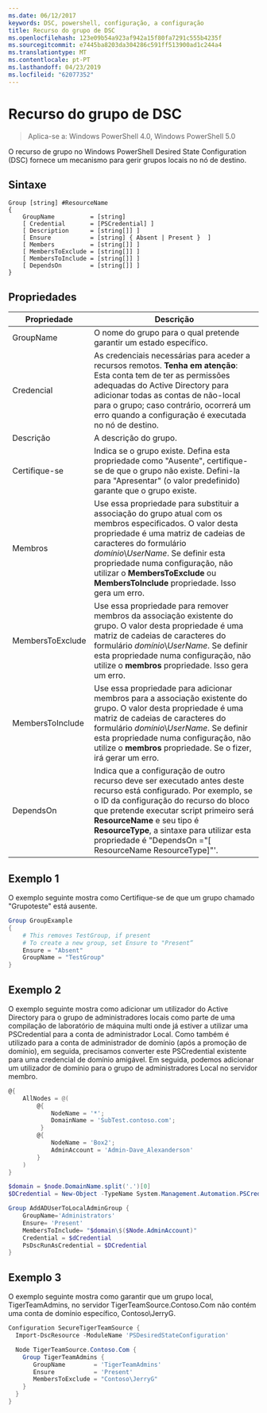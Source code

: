 ```yaml
---
ms.date: 06/12/2017
keywords: DSC, powershell, configuração, a configuração
title: Recurso do grupo de DSC
ms.openlocfilehash: 123e09b54a923af942a15f80fa7291c555b4235f
ms.sourcegitcommit: e7445ba8203da304286c591ff513900ad1c244a4
ms.translationtype: MT
ms.contentlocale: pt-PT
ms.lasthandoff: 04/23/2019
ms.locfileid: "62077352"
---
```

# <a name="dsc-group-resource"></a>Recurso do grupo de DSC

> Aplica-se a: Windows PowerShell 4.0, Windows PowerShell 5.0

O recurso de grupo no Windows PowerShell Desired State Configuration (DSC) fornece um mecanismo para gerir grupos locais no nó de destino.

## <a name="syntax"></a>Sintaxe

```
Group [string] #ResourceName
{
    GroupName          = [string]
    [ Credential       = [PSCredential] ]
    [ Description      = [string[]] ]
    [ Ensure           = [string] { Absent | Present }  ]
    [ Members          = [string[]] ]
    [ MembersToExclude = [string[]] ]
    [ MembersToInclude = [string[]] ]
    [ DependsOn        = [string[]] ]
}
```

## <a name="properties"></a>Propriedades

|  Propriedade  |  Descrição   |
|---|---|
| GroupName| O nome do grupo para o qual pretende garantir um estado específico.|
| Credencial| As credenciais necessárias para aceder a recursos remotos. **Tenha em atenção**: Esta conta tem de ter as permissões adequadas do Active Directory para adicionar todas as contas de não-local para o grupo; caso contrário, ocorrerá um erro quando a configuração é executada no nó de destino.
| Descrição| A descrição do grupo.|
| Certifique-se| Indica se o grupo existe. Defina esta propriedade como "Ausente", certifique-se de que o grupo não existe. Defini-la para "Apresentar" (o valor predefinido) garante que o grupo existe.|
| Membros| Use essa propriedade para substituir a associação do grupo atual com os membros especificados. O valor desta propriedade é uma matriz de cadeias de caracteres do formulário *domínio*\\*UserName*. Se definir esta propriedade numa configuração, não utilizar o **MembersToExclude** ou **MembersToInclude** propriedade. Isso gera um erro.|
| MembersToExclude| Use essa propriedade para remover membros da associação existente do grupo. O valor desta propriedade é uma matriz de cadeias de caracteres do formulário *domínio*\\*UserName*. Se definir esta propriedade numa configuração, não utilize o **membros** propriedade. Isso gera um erro.|
| MembersToInclude| Use essa propriedade para adicionar membros para a associação existente do grupo. O valor desta propriedade é uma matriz de cadeias de caracteres do formulário *domínio*\\*UserName*. Se definir esta propriedade numa configuração, não utilize o **membros** propriedade. Se o fizer, irá gerar um erro.|
| DependsOn | Indica que a configuração de outro recurso deve ser executado antes deste recurso está configurado. Por exemplo, se o ID da configuração do recurso do bloco que pretende executar script primeiro será __ResourceName__ e seu tipo é __ResourceType__, a sintaxe para utilizar esta propriedade é "DependsOn ="[ ResourceName ResourceType]"'.|

## <a name="example-1"></a>Exemplo 1

O exemplo seguinte mostra como Certifique-se de que um grupo chamado "Grupoteste" está ausente.

```powershell
Group GroupExample
{
    # This removes TestGroup, if present
    # To create a new group, set Ensure to "Present“
    Ensure = "Absent"
    GroupName = "TestGroup"
}
```

## <a name="example-2"></a>Exemplo 2

O exemplo seguinte mostra como adicionar um utilizador do Active Directory para o grupo de administradores locais como parte de uma compilação de laboratório de máquina multi onde já estiver a utilizar uma PSCredential para a conta de administrador Local.
Como também é utilizado para a conta de administrador de domínio (após a promoção de domínio), em seguida, precisamos converter este PSCredential existente para uma credencial de domínio amigável.
Em seguida, podemos adicionar um utilizador de domínio para o grupo de administradores Local no servidor membro.

```powershell
@{
    AllNodes = @(
        @{
            NodeName = '*';
            DomainName = 'SubTest.contoso.com';
         }
        @{
            NodeName = 'Box2';
            AdminAccount = 'Admin-Dave_Alexanderson'
        }
    )
}

$domain = $node.DomainName.split('.')[0]
$DCredential = New-Object -TypeName System.Management.Automation.PSCredential -ArgumentList ("$domain\$($credential.Username)", $Credential.Password)

Group AddADUserToLocalAdminGroup {
    GroupName='Administrators'
    Ensure= 'Present'
    MembersToInclude= "$domain\$($Node.AdminAccount)"
    Credential = $dCredential
    PsDscRunAsCredential = $DCredential
}
```

## <a name="example-3"></a>Exemplo 3

O exemplo seguinte mostra como garantir que um grupo local, TigerTeamAdmins, no servidor TigerTeamSource.Contoso.Com não contém uma conta de domínio específico, Contoso\JerryG.

```powershell
Configuration SecureTigerTeamSource {
  Import-DscResource -ModuleName 'PSDesiredStateConfiguration'

  Node TigerTeamSource.Contoso.Com {
    Group TigerTeamAdmins {
       GroupName        = 'TigerTeamAdmins'
       Ensure           = 'Present'
       MembersToExclude = "Contoso\JerryG"
    }
  }
}
```